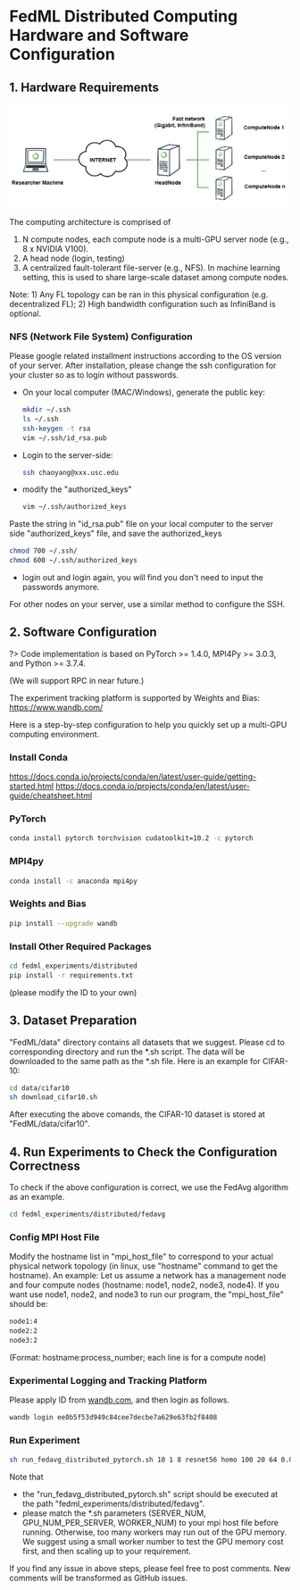 # FedML Distributed Computing Hardware and Software Configuration

## 1. Hardware Requirements
![multi-gpu-server](./image/multi-gpu-topo.png)

The computing architecture is comprised of
1. N compute nodes, each compute node is a multi-GPU server node (e.g., 8 x NVIDIA V100). 
2. A head node (login, testing) 
3. A centralized fault-tolerant file-server (e.g., NFS). In machine learning setting, this is used to share large-scale dataset among compute nodes.

Note: 1) Any FL topology can be ran in this physical configuration (e.g. decentralized FL); 2) High bandwidth configuration such as InfiniBand is optional.

### NFS (Network File System) Configuration

Please google related installment instructions according to the OS version of your server.
After installation, please change the ssh configuration for your cluster so as to login without passwords.

- On your local computer (MAC/Windows), generate the public key:

  ``` bash
  mkdir ~/.ssh
  ls ~/.ssh
  ssh-keygen -t rsa
  vim ~/.ssh/id_rsa.pub
  ```

- Login to the server-side:

  ``` bash
  ssh chaoyang@xxx.usc.edu
  ```

- modify the "authorized_keys"

  ``` bash
  vim ~/.ssh/authorized_keys
  ```


Paste the string in "id_rsa.pub" file on your local computer to the server side "authorized_keys" file, and save the authorized_keys

  ``` bash
  chmod 700 ~/.ssh/
  chmod 600 ~/.ssh/authorized_keys
  ```

- login out and login again, you will find you don't need to input the passwords anymore.

For other nodes on your server, use a similar method to configure the SSH.


## 2. Software Configuration

?> Code implementation is based on PyTorch >= 1.4.0, MPI4Py >= 3.0.3, and Python >= 3.7.4.

(We will support RPC in near future.)

The experiment tracking platform is supported by Weights and Bias: https://www.wandb.com/

Here is a step-by-step configuration to help you quickly set up a multi-GPU computing environment.

### Install Conda

https://docs.conda.io/projects/conda/en/latest/user-guide/getting-started.html
https://docs.conda.io/projects/conda/en/latest/user-guide/cheatsheet.html

### PyTorch

``` bash
conda install pytorch torchvision cudatoolkit=10.2 -c pytorch
```

### MPI4py


``` bash
conda install -c anaconda mpi4py
```

### Weights and Bias

``` bash
pip install --upgrade wandb
```

### Install Other Required Packages

``` bash
cd fedml_experiments/distributed
pip install -r requirements.txt
```

(please modify the ID to your own)

## 3. Dataset Preparation

"FedML/data" directory contains all datasets that we suggest. Please cd to corresponding directory and run the *.sh script. 
The data will be downloaded to the same path as the *.sh file. Here is an example for CIFAR-10:

``` bash
cd data/cifar10
sh download_cifar10.sh
```

After executing the above comands, the CIFAR-10 dataset is stored at "FedML/data/cifar10".

## 4. Run Experiments to Check the Configuration Correctness
To check if the above configuration is correct, we use the FedAvg algorithm as an example.

``` bash
cd fedml_experiments/distributed/fedavg
```

### Config MPI Host File

Modify the hostname list in "mpi_host_file" to correspond to your actual physical network topology (in linux, use "hostname" command to get the hostname).
An example: Let us assume a network has a management node and four compute nodes (hostname: node1, node2, node3, node4).
If you want use node1, node2, and node3 to run our program, the "mpi_host_file" should be:

``` bash
node1:4
node2:2
node3:2
```

(Format: hostname:process_number; each line is for a compute node)

### Experimental Logging and Tracking Platform

Please apply ID from [wandb.com](https://www.wandb.com), and then login as follows.

``` bash
wandb login ee0b5f53d949c84cee7decbe7a629e63fb2f8408
```

### Run Experiment

``` bash
sh run_fedavg_distributed_pytorch.sh 10 1 8 resnet56 homo 100 20 64 0.001 cifar10 "./../../../data/cifar10"
```

Note that 

- the "run_fedavg_distributed_pytorch.sh" script should be executed at the path "fedml_experiments/distributed/fedavg".
- please match the *.sh parameters (SERVER_NUM, GPU_NUM_PER_SERVER, WORKER_NUM) to your mpi host file before running. Otherwise, too many workers may run out of the GPU memory. We suggest using a small worker number to test the GPU memory cost first, and then scaling up to your requirement.


If you find any issue in above steps, please feel free to post comments. New comments will be transformed as GitHub issues.
